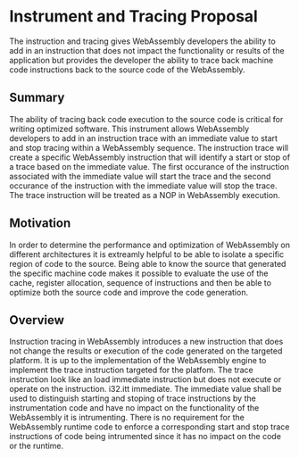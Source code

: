 # Instrument and Tracing Proposal
The instruction and tracing gives WebAssembly developers the ability to add in an instruction that does not impact the functionality or results of the application but provides the developer the ability to trace back machine code instructions back to the source code of the WebAssembly.
## Summary
The ability of tracing back code execution to the source code is critical for writing optimized software.  This instrument allows WebAssembly developers to add in an instruction trace with an immediate value to start and stop tracing within a WebAssembly sequence.  The instruction trace will create a specific WebAssembly instruction that will identify a start or stop of a trace based on the immediate value.  The first occurance of the instruction associated with the immediate value will start the trace and the second occurance of the instruction with the immediate value will stop the trace.  The trace instruction will be treated as a NOP in WebAssembly execution. 
## Motivation
In order to determine the performance and optimization of WebAssembly on different architectures it is extreamly helpful to be able to isolate a specific region of code to the source.  Being able to know the source that generated the specific machine code makes it possible to evaluate the use of the cache, register allocation, sequence of instructions and then be able to optimize both the source code and improve the code generation.
## Overview
Instruction tracing in WebAssembly introduces a new instruction that does not change the results or execution of the code generated on the targeted platform.  It is up to the implementation of the WebAssembly engine to implement the trace instruction targeted for the platfom.  The trace instruction look like an load immediate instruction but does not execute or operate on the instruction.  i32.itt immediate. The immediate value shall be used to distinguish starting and stoping of trace instructions by the instrumentation code and have no impact on the functionality of the WebAssembly it is intrumenting.  There is no requirement for the WebAssembly runtime code to enforce a corresponding start and stop trace instructions of code being intrumented since it has no impact on the code or the runtime.
